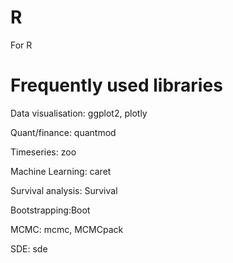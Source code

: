 # R
For R

# Frequently used libraries

Data visualisation: ggplot2, plotly

Quant/finance: quantmod

Timeseries: zoo

Machine Learning: caret

Survival analysis: Survival

Bootstrapping:Boot

MCMC: mcmc, MCMCpack

SDE: sde
